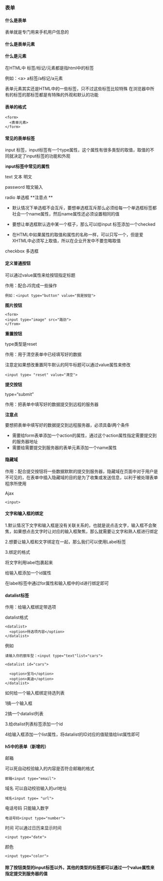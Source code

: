 ### 表单

#### 什么是表单

表单就是专门用来手机用户信息的

#### 什么是表单元素

#### 什么是元素

在HTML中 标签/标记/元素都是指html中的标签

例如：&lt;a&gt; a标签/a标记/a元素

表单元素其实还是HTML中的一些标签，只不过这些标签比较特殊  在浏览器中所有的标签的那标签都是有特殊的外观和默认的功能

#### 表单的格式

```
<form>
  <表单元素>
</form>
```

#### 常见的表单标签

input 标签，input标签有一个type属性，这个属性有很多类型的取值，取值的不同就决定了input标签的功能和外观

i**nput标签中常见的属性**

text 文本  明文

password 暗文输入

radio  单选框  **注意点 **

* 默认情况下单选框不会互斥，要想单选框互斥那么必须给每一个单选框标签都社会一个name属性，然后name属性还必须设置相同的值

* 要想让单选框默认选中某一个框子，那么可以给input 标签添加一个checked

* 在HTML中如果属性的取值和属性的名称一样，可以只写一个，但是爱XHTML中必须写上取值，所以在企业开发中不要忽略取值

checkbox  多选框

#### 定义普通按钮

可以通过value属性来给按钮指定标题

作用：配合JS完成一些操作

```
例如：<input type="button" value="我是按钮">
```

**图片按钮**

```
<form>
<input type="image" src="路劲">
</from>
```

**重置按钮**

type类型是reset

作用：用于清空表单中已经填写好的数据

注意定如果想改重置阿牛默认的阿牛标题可以通过value属性来修改

```
<input type= "reset" value="清空">
```

**提交按钮**

type=“submit”

作用：把表单中填写好的数据提交到远程的服务器

**注意点**

要想把表单中填写好的数据提交到远程服务器，必须具备l两个条件

* 需要给form表单添加一个action的属性，通过这个action属性指定需要提交到的服务器地址
* 需要给需要提交到服务器的表单元素添加一个name属性

#### 隐藏域

作用：配合提交按钮将一些数据默默的提交到服务器，隐藏域在页面中对于用户是不可见的，在表单中插入隐藏域的目的是为了收集或发送信息，以利于被处理表单程序所使用

Ajax

```
<input>
```

#### 文字和输入框的绑定

1.默认情况下文字和输入框是没有关联关系的，也就是说点击文字，输入框不会聚焦，如果想点击文字时让对应的输入框聚焦，那么就需要让文字和熟人框进行绑定

2.想要让输入框和文字绑定在一起，那么我们可以使用Label标签

3.绑定的格式

将文字利用label包裹起来

给输入框添加一个id属性

在label标签中通过for属性和输入框中的id进行绑定即可

#### datalist标签

作用：给输入框绑定带选项

datalist格式

```
<datalist>
  <option>待选项内容</option>
</datalist>
```

例如

```
请输入你的额车型：<input type="text"list="cars">

<datalist id="cars">

  <option>宝马</option>
  <option>奥迪</option>
</datalist>
```

如何给一个输入框绑定待选列表

1搞一个输入框

2搞一个datalist列表

3.给dtalist列表标签添加一个id

4给输入框添加一个list属性，将datalist的ID对应的值赋值给list属性即可

#### h5中的表单（新增的）

邮箱

可以死自动校验输入的内容是否符合邮箱的格式

```
邮箱<input type="email">
```

域名  可以自动校验输入的url地址

```
域名<input type= "url">
```

电话号码  只能输入数字

```
电话号码<input type="number">
```

时间  可以通过日历来显示时间

```
<input type="date">
```

颜色

```
<input type="color">
```

####  除了按钮类型的input标签以外，其他的类型的标签都可以通过一个value属性来指定提交到服务器的值



